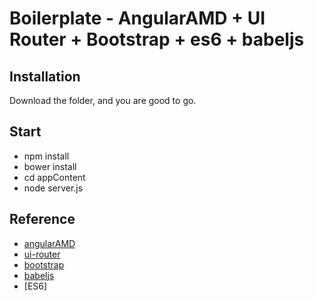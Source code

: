 # Boilerplate - AngularAMD + UI Router + Bootstrap + es6 + babeljs

## Installation
Download the folder, and you are good to go.

## Start
* npm install
* bower install
* cd appContent
* node server.js

## Reference
* [angularAMD](https://github.com/marcoslin/angularAMD/ "angularAMD")
* [ui-router](https://github.com/angular-ui/ui-router/ "ui-router")
* [bootstrap](https://github.com/angular-ui/bootstrap/ "bootstrap")
* [babeljs](https://babeljs.io/ "babeljs")
* [ES6]

